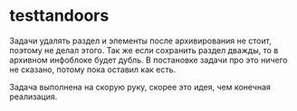 # testtandoors

Задачи удалять раздел и элементы после архивирования не стоит, поэтому не делал этого.
Так же если сохранить раздел дважды, то в архивном инфоблоке будет дубль.
В постановке задачи про это ничего не сказано, потому пока оставил как есть.

Задача выполнена на скорую руку, скорее это идея, чем конечная реализация.
